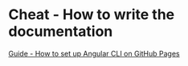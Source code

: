 # Cheat - How to write the documentation
[Guide - How to set up Angular CLI on GitHub Pages](http://developer.telerik.com/featured/quick-angular-2-hosting-angular-cli-github-pages/)
